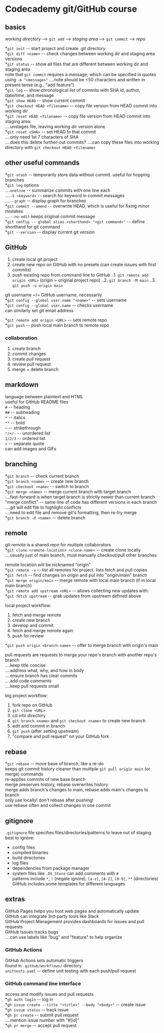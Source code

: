 # Codecademy git/GitHub course

## basics

*working directory* --> `git add` --> *staging area* --> `git commit` --> *repo*  

*`git init`  --  start project and create .git directory  
*`git diff <name>`  --  check changes between working dir and staging area versions  
*`git status`  --  show all files that are different between working dir and staging area  
note that `git commit` requires a message, which can be specified in quotes using `-m "<message>"` 
....note should be <50 characters and written in present tense (e.g., "add feature")  
*`git log`  --  show chronological list of commits with SHA id, author, date/time, and message  
*`git show HEAD`  -- show current commit  
*`git checkout HEAD <filename>`  --  copy file version from HEAD commit into working dir  
*`git reset HEAD <filename>`  --  copy file version from HEAD commit into staging area.  
....unstages file, leaving working dir version alone  
*`git reset <SHA>`  --  set HEAD to that commit  
....only need 1st 7 characters of SHA  
....does this delete further-out commits?
....can copy these files into working directory with `git checkout HEAD <filename>`

## other useful commands

*`git stash`  --  temporarily store data without commit. useful for hopping branches  
*`git log` options  
....`oneline`  --  summarize commits with one line each  
....`-S <keyword>`  --  search for keyword in commit messages  
....`--graph`  --  display graph for branches  
*`git commit --amend`  --  overwrite HEAD, which is useful for fixing minor mistakes  
....`--no-edit` keeps original commit message  
*`git config -- global alias.<shorthand> "<git command>"`  --  define shorthand for git command  
*`git --version`  --  display current git version  

## GitHub

1. create local git project
2. create new repo on GitHub with no presets (can create issues with first commits)
3. push existing repo from command line to GitHub
..1. `git remote add origin <URL>` (origin = original project repo)
..2. `git branch -M main`
..3. `git push -u origin main`

git username =/= GitHub username, necessarily  
*`git config --global user.name "<name>"`  --  sets username  
*`git config --global user.name`  --  checks username  
can similarly set git email address  

*`git remote add origin <URL>`  --  sets remote repo  
*`git push`  --  push local main branch to remote repo  

### collaboration

1. create branch
2. commit changes
3. create pull request
4. review pull request
5. merge + delete branch


## markdown

language between plaintext and HTML  
useful for GitHub README files  
`#`  --  heading  
`##` --  subheading  
`*`  --  italics  
`**` --  bold  
`~`  --  strikethrough  
`*/+/-`  --  unordered list  
`1/2/3`  --  ordered list  
`>`  --  separate quote  
can add images and GIFs

## branching

*`git branch`  --  check current branch  
*`git branch <name>`  --  create new branch  
*`git checkout <name>`  --  switch to branch  
*`git merge <name>`  --  merge current branch with target branch  
....fast-forward is when target branch is strictly newer than current branch  
"merge conflict"  --   same line of code has different versions in each branch  
....git will edit file to highlight conflicts  
....need to edit file and remove git's formatting, then re-try merge  
*`git branch -d <name>`  --  delete branch  

## remote

git remote is a shared repo for multiple collaborators  
*`git clone <remote-location> <clone-name>`  --  create clone locally  
....usually just of main branch, must manually checkout/pull other branches  

remote location will be nicknamed "origin"  
*`git remote -v`  --  list all remotes for project. lists fetch and pull copies  
*`git fetch`  --  find changes on origin and put into "origin/main" branch  
*`git merge origin/main`  --  merge remote with local main branch (if in local main branch)  
*`git remote add upstream <URL>`  --  allows collecting new updates with:  
*`git fetch upstream`  --  grab updates from upstream defined above  

local project workflow:  

1. fetch and merge remote
2. create new branch
3. develop and commit
4. fetch and merge remote again
5. push for review

*`git push origin <branch-name>`  --  offer to merge branch with origin's main  

pull requests are requests to merge your repo's branch with another repo's branch  
....keep title concise  
....address what, why, and how in body  
....ensure branch has clear commits  
....add code comments  
....keep pull requests small  

big project workflow:  

1. fork repo on GitHub
2. `git clone <URL>`
3. cd into directory
4. `git branch <name>` and `git checkout <name>` to create new branch
5. edit and commit in branch
6. `git push` (after setting upstream)
7. "compare and pull request" on your GitHub fork

## rebase

*`git rebase`  --  move base of branch, like a re-do  
keeps git commit history cleaner than multiple `git pull origin main` (or merge) commands  
re-applies commits of new base branch  
merge preserves history, rebase overwrites history  
merge adds branch's changes to main, rebase adds main's changes to branch  
only use locally! don't rebase after pushing!  
use rebase often and collect changes in one commit

## gitignore

`.gitignore` file specifies files/directories/patterns to leave out of staging  
best to ignore:  
* config files 
* compiled binaries
* build directories
* log files
* dependencies from package manager
* system files like `.DS_Store`
can add comments with `#`  
patterns include `*`, `!` (negate ignore), `[a-z]`, `[A-Z]`, `[0-9]`, `**` (directories)  
GitHub includes some templates for different languages  

## extras

GitHub Pages helps you host web pages and automatically update  
GitHub can integrate 3rd-party tools like Slack  
GitHub Project Management provides dashboards for issues and pull requests  
GitHub Issues tracks bugs  
....can use labels like "bug" and "feature" to help organize  

### GitHub Actions
GitHub Actions sets automatic triggers  
found in `.github/workflows/` directory  
`unittests.yaml`  --  define unit testing with each push/pull request  

### GitHub command line interface  
access and modify issues and pull requests  
*`gh auth login`  --  log in  
*`gh issue create --title "<title>" --body "<body>"`  --  create issue  
*`gh issue status`  --  track issue  
*`gh pr create`  --  submit pull request  
....mention issue number with "#[id]"  
*`gh pr merge`  --  accept pull request  
